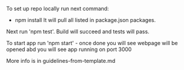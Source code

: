 To set up repo locally run next command:
- npm install
It will pull all listed in package.json packages.

Next run 'npm test'. Build will succeed and tests will pass.

To start app run 'npm start' - once done you will see webpage will be opened abd you will see app running on port 3000

More info is in guidelines-from-template.md